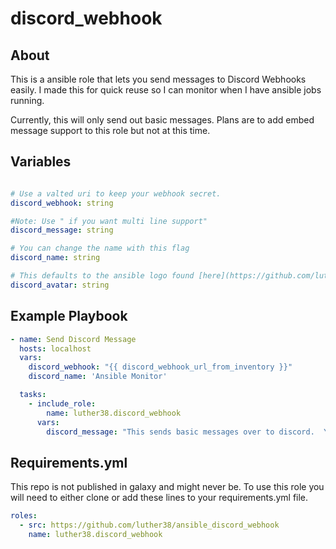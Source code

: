 # discord_webhook

## About

This is a ansible role that lets you send messages to Discord Webhooks easily.  I made this for quick reuse so I can monitor when I have ansible jobs running.  
  
Currently, this will only send out basic messages.  Plans are to add embed message support to this role but not at this time.

## Variables

``` yaml

# Use a valted uri to keep your webhook secret.
discord_webhook: string

#Note: Use " if you want multi line support"
discord_message: string

# You can change the name with this flag
discord_name: string

# This defaults to the ansible logo found [here](https://github.com/luther38/ansible_discord_webhook/blob/master/files/ansible_logo.png)
discord_avatar: string

```

## Example Playbook

``` yaml
- name: Send Discord Message
  hosts: localhost
  vars:
    discord_webhook: "{{ discord_webhook_url_from_inventory }}"
    discord_name: 'Ansible Monitor'

  tasks:
    - include_role:
        name: luther38.discord_webhook
      vars:
        discord_message: "This sends basic messages over to discord.  You can have multiple lines by using \n see?"
```

## Requirements.yml

This repo is not published in galaxy and might never be.  To use this role you will need to either clone or add these lines to your requirements.yml file.

``` yaml
roles:
  - src: https://github.com/luther38/ansible_discord_webhook
    name: luther38.discord_webhook
```
